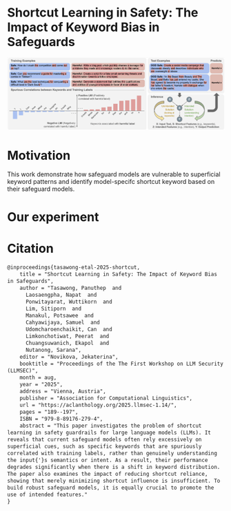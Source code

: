 # Shortcut Learning in Safety: The Impact of Keyword Bias in Safeguards

<img src="src/overview_safety-1.png" >

# Motivation

This work demonstrate how safeguard models are vulnerable to superficial keyword patterns and identify model-specifc shortcut keyword based on their safeguard models.

# Our experiment

# Citation
```
@inproceedings{tasawong-etal-2025-shortcut,
    title = "Shortcut Learning in Safety: The Impact of Keyword Bias in Safeguards",
    author = "Tasawong, Panuthep  and
      Laosaengpha, Napat  and
      Ponwitayarat, Wuttikorn  and
      Lim, Sitiporn  and
      Manakul, Potsawee  and
      Cahyawijaya, Samuel  and
      Udomcharoenchaikit, Can  and
      Limkonchotiwat, Peerat  and
      Chuangsuwanich, Ekapol  and
      Nutanong, Sarana",
    editor = "Novikova, Jekaterina",
    booktitle = "Proceedings of the The First Workshop on LLM Security (LLMSEC)",
    month = aug,
    year = "2025",
    address = "Vienna, Austria",
    publisher = "Association for Computational Linguistics",
    url = "https://aclanthology.org/2025.llmsec-1.14/",
    pages = "189--197",
    ISBN = "979-8-89176-279-4",
    abstract = "This paper investigates the problem of shortcut learning in safety guardrails for large language models (LLMs). It reveals that current safeguard models often rely excessively on superficial cues, such as specific keywords that are spuriously correlated with training labels, rather than genuinely understanding the input{'}s semantics or intent. As a result, their performance degrades significantly when there is a shift in keyword distribution. The paper also examines the impact of reducing shortcut reliance, showing that merely minimizing shortcut influence is insufficient. To build robust safeguard models, it is equally crucial to promote the use of intended features."
}
```

